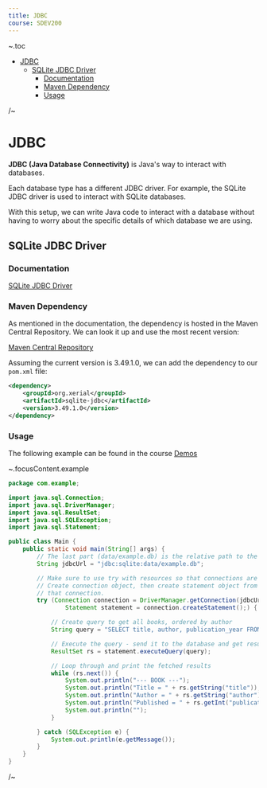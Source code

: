 ```yaml
---
title: JDBC
course: SDEV200
---
```


~.toc

- [JDBC](#jdbc)
  - [SQLite JDBC Driver](#sqlite-jdbc-driver)
    - [Documentation](#documentation)
    - [Maven Dependency](#maven-dependency)
    - [Usage](#usage)

/~

# JDBC

**JDBC (Java Database Connectivity)** is Java's way to interact with databases.

Each database type has a different JDBC driver. For example, the SQLite JDBC driver is used to interact with SQLite databases.

With this setup, we can write Java code to interact with a database without having to worry about the specific details of which database we are using.

## SQLite JDBC Driver

### Documentation

[SQLite JDBC Driver](https://github.com/xerial/sqlite-jdbc?tab=readme-ov-file#sqlite-jdbc-driver)

### Maven Dependency

As mentioned in the documentation, the dependency is hosted in the Maven Central Repository. We can look it up and use the most recent version:

[Maven Central Repository](https://mvnrepository.com/artifact/org.xerial/sqlite-jdbc)

Assuming the current version is 3.49.1.0, we can add the dependency to our `pom.xml` file:

```xml
<dependency>
    <groupId>org.xerial</groupId>
    <artifactId>sqlite-jdbc</artifactId>
    <version>3.49.1.0</version>
</dependency>
```

### Usage

The following example can be found in the course [Demos](https://github.com/mpjovanovich/ivy_tech/tree/main/SDEV200)

~.focusContent.example

```java
package com.example;

import java.sql.Connection;
import java.sql.DriverManager;
import java.sql.ResultSet;
import java.sql.SQLException;
import java.sql.Statement;

public class Main {
    public static void main(String[] args) {
        // The last part (data/example.db) is the relative path to the database.
        String jdbcUrl = "jdbc:sqlite:data/example.db";

        // Make sure to use try with resources so that connections are closed!
        // Create connection object, then create statement object from
        // that connection.
        try (Connection connection = DriverManager.getConnection(jdbcUrl);
                Statement statement = connection.createStatement();) {

            // Create query to get all books, ordered by author
            String query = "SELECT title, author, publication_year FROM Book ORDER BY author;";

            // Execute the query - send it to the database and get results
            ResultSet rs = statement.executeQuery(query);

            // Loop through and print the fetched results
            while (rs.next()) {
                System.out.println("--- BOOK ---");
                System.out.println("Title = " + rs.getString("title"));
                System.out.println("Author = " + rs.getString("author"));
                System.out.println("Published = " + rs.getInt("publication_year"));
                System.out.println("");
            }

        } catch (SQLException e) {
            System.out.println(e.getMessage());
        }
    }
}
```

/~
